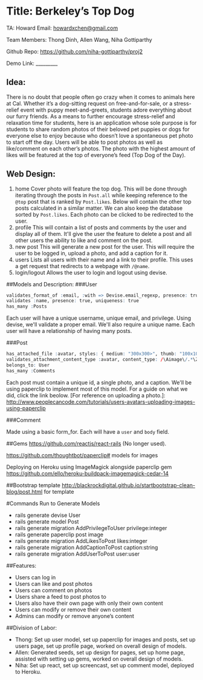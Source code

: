 # Title: Berkeley’s Top Dog
TA: Howard
Email: howardxchen@gmail.com

Team Members: Thong Dinh, Allen Wang, Niha Gottiparthy

Github Repo: https://github.com/niha-gottiparthy/proj2

Demo Link: _________

## Idea: 

There is no doubt that people often go crazy when it comes to animals here at Cal. Whether it’s a dog-sitting request on free-and-for-sale, or a stress-relief event with puppy meet-and-greets, students adore everything about our furry friends. As a means to further encourage stress-relief and relaxation time for students, here is an application whose sole purpose is for students to share random photos of their beloved pet puppies or dogs for everyone else to enjoy because who doesn’t love a spontaneous pet photo to start off the day. Users will be able to post photos as well as like/comment on each other’s photos. The photo with the highest amount of likes will be featured at the top of everyone’s feed (Top Dog of the Day).

## Web Design:
1. home
 Cover photo will feature the top dog. This will be done through iterating through the posts in ```Post.all``` while keeping reference to the ```@top``` post that is ranked by ```Post.likes```. Below will contain the other top posts calculated in a similar matter. We can also keep the database sorted by ```Post.likes```. Each photo can be clicked to be redirected to the user. 
2. profile
 This will contain a list of posts and comments by the user and display all of them. It'll give the user the feature to delete a post and all other users the ability to like and comment on the post.
3. new post
 This will generate a new post for the user. This will require the user to be logged in, upload a photo, and add a caption for it.
2. users
 Lists all users with their name and a link to their profile. This uses a get request that redirects to a webpage with ```/@name```.
3. login/logout
 Allows the user to login and logout using devise. 

##Models and Description:
###User
```r
validates_format_of :email, :with => Devise.email_regexp, presence: true, uniqueness: true
validates :name, presence: true, uniqueness: true
has_many :Posts
```
Each user will have a unique username, unique email, and privilege. Using devise, we'll validate a proper email. We'll also require a unique name. Each user will have a relationship of having many posts.

###Post
```r
has_attached_file :avatar, styles: { medium: "300x300>", thumb: "100x100>" }, default_url: "/images/:style/missing.png"
validates_attachment_content_type :avatar, content_type: /\Aimage\/.*\Z/ 
belongs_to: User
has_many :Comments
```

Each post must contain a unique id, a single photo, and a caption. We'll be using paperclip to implement most of this model. For a guide on what we did, click the link beolow.
[For reference on uploading a photo.]: http://www.peoplecancode.com/tutorials/users-avatars-uploading-images-using-paperclip

###Comment

Made using a basic form_for. Each will have a `user` and `body` field.
  
##Gems
https://github.com/reactjs/react-rails (No longer used).

https://github.com/thoughtbot/paperclip# models for images

Deploying on Heroku using ImageMagick alongside paperclip gem
https://github.com/ello/heroku-buildpack-imagemagick-cedar-14

##Bootstrap template
http://blackrockdigital.github.io/startbootstrap-clean-blog/post.html for template

#Commands Run to Generate Models
  * rails generate devise User
  * rails generate model Post
  * rails generate migration AddPrivilegeToUser privilege:integer
  * rails generate paperclip post image
  * rails generate migration AddLikesToPost likes:integer
  * rails generate migration AddCaptionToPost caption:string
  * rails generate migration AddUserToPost user:user

##Features:
  * Users can log in
  * Users can like and post photos
  * Users can comment on photos
  * Users share a feed to post photos to
  * Users also have their own page with only their own content
  * Users can modify or remove their own content
  * Admins can modify or remove anyone’s content

##Division of Labor:
  * Thong: Set up user model, set up paperclip for images and posts, set up users page, set up profile page, worked on overall design of models. 
  * Allen: Generated seeds, set up design for pages, set up home page, assisted with setting up gems, worked on overall design of models.
  * Niha: Set up react, set up screencast, set up comment model, deployed to Heroku. 

